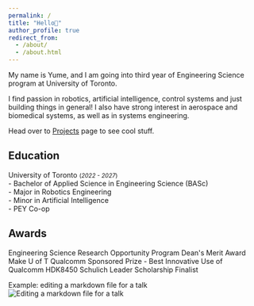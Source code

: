 ```yaml
---
permalink: /
title: "Hello👋"
author_profile: true
redirect_from: 
  - /about/
  - /about.html
---
```


My name is Yume, and I am going into third year of Engineering Science program at University of Toronto. 

I find passion in robotics, artificial intelligence, control systems and just building things in general! 
I also have strong interest in aerospace and biomedical systems, as well as in systems engineering. 

Head over to [Projects](https://academicpages.github.io/talks) page to see cool stuff. 

Education
------
University of Toronto <small>(*2022 - 2027*)</small>  
    - Bachelor of Applied Science in Engineering Science (BASc)  
    - Major in Robotics Engineering  
    - Minor in Artificial Intelligence  
    - PEY Co-op

Awards
------
Engineering Science Research Opportunity Program 
Dean's Merit Award 
Make U of T Qualcomm Sponsored Prize - Best Innovative Use of Qualcomm HDK8450
Schulich Leader Scholarship Finalist



Example: editing a markdown file for a talk
![Editing a markdown file for a talk](/images/editing-talk.png)